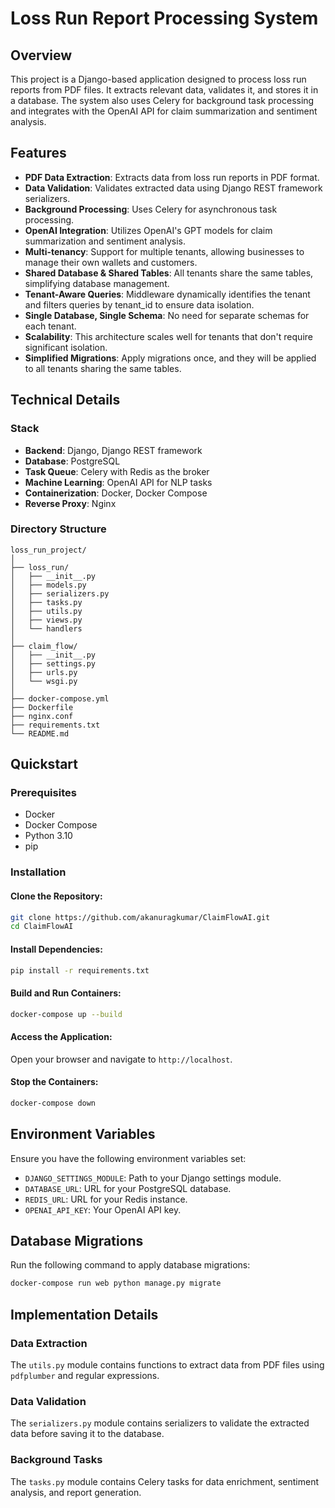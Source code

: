 # Loss Run Report Processing System

## Overview
This project is a Django-based application designed to process loss run reports from PDF files. It extracts relevant data, validates it, and stores it in a database. The system also uses Celery for background task processing and integrates with the OpenAI API for claim summarization and sentiment analysis.

## Features
- **PDF Data Extraction**: Extracts data from loss run reports in PDF format.
- **Data Validation**: Validates extracted data using Django REST framework serializers.
- **Background Processing**: Uses Celery for asynchronous task processing.
- **OpenAI Integration**: Utilizes OpenAI's GPT models for claim summarization and sentiment analysis.
- **Multi-tenancy**: Support for multiple tenants, allowing businesses to manage their own wallets and customers.
- **Shared Database & Shared Tables**: All tenants share the same tables, simplifying database management.
- **Tenant-Aware Queries**: Middleware dynamically identifies the tenant and filters queries by tenant_id to ensure data isolation.
- **Single Database, Single Schema**: No need for separate schemas for each tenant.
- **Scalability**: This architecture scales well for tenants that don't require significant isolation.
- **Simplified Migrations**: Apply migrations once, and they will be applied to all tenants sharing the same tables.

## Technical Details

### Stack
- **Backend**: Django, Django REST framework
- **Database**: PostgreSQL
- **Task Queue**: Celery with Redis as the broker
- **Machine Learning**: OpenAI API for NLP tasks
- **Containerization**: Docker, Docker Compose
- **Reverse Proxy**: Nginx

### Directory Structure
```
loss_run_project/
│
├── loss_run/
│   ├── __init__.py
│   ├── models.py
│   ├── serializers.py
│   ├── tasks.py
│   ├── utils.py
│   ├── views.py
│   └── handlers
│
├── claim_flow/
│   ├── __init__.py
│   ├── settings.py
│   ├── urls.py
│   └── wsgi.py
│
├── docker-compose.yml
├── Dockerfile
├── nginx.conf
├── requirements.txt
└── README.md
```

## Quickstart

### Prerequisites
- Docker
- Docker Compose
- Python 3.10
- pip

### Installation

#### Clone the Repository:
```sh
git clone https://github.com/akanuragkumar/ClaimFlowAI.git
cd ClaimFlowAI
```

#### Install Dependencies:
```sh
pip install -r requirements.txt
```

#### Build and Run Containers:
```sh
docker-compose up --build
```

#### Access the Application:
Open your browser and navigate to `http://localhost`.

#### Stop the Containers:
```sh
docker-compose down
```

## Environment Variables
Ensure you have the following environment variables set:
- `DJANGO_SETTINGS_MODULE`: Path to your Django settings module.
- `DATABASE_URL`: URL for your PostgreSQL database.
- `REDIS_URL`: URL for your Redis instance.
- `OPENAI_API_KEY`: Your OpenAI API key.

## Database Migrations
Run the following command to apply database migrations:
```sh
docker-compose run web python manage.py migrate
```

## Implementation Details

### Data Extraction
The `utils.py` module contains functions to extract data from PDF files using `pdfplumber` and regular expressions.

### Data Validation
The `serializers.py` module contains serializers to validate the extracted data before saving it to the database.

### Background Tasks
The `tasks.py` module contains Celery tasks for data enrichment, sentiment analysis, and report generation.

